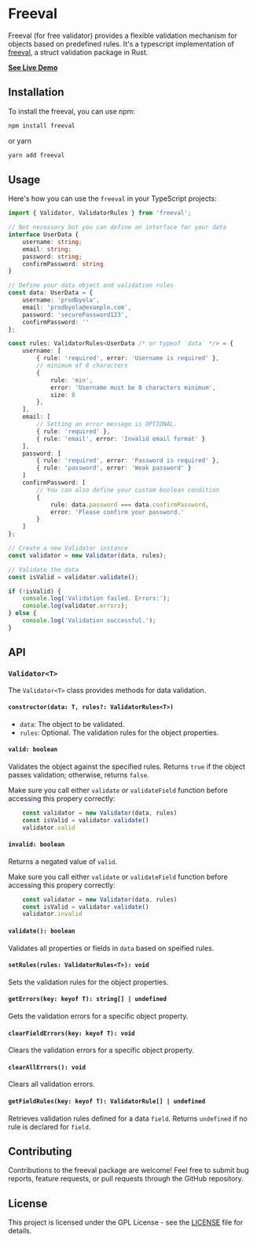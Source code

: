 # Freeval

Freeval (for free validator) provides a flexible validation mechanism for objects based on predefined rules. It's a typescript implementation of [freeval](https://github.com/prodbyola/freeval), a struct validation package in Rust.

**[See Live Demo](https://freevalidator.netlify.app/)**

## Installation

To install the freeval, you can use npm:

```bash
npm install freeval
```

or yarn
```bash
yarn add freeval
```

## Usage

Here's how you can use the `freeval` in your TypeScript projects:

```typescript
import { Validator, ValidatorRules } from 'freeval';

// Not necessary but you can define an interface for your data
interface UserData {
    username: string;
    email: string;
    password: string;
    confirmPassword: string
}

// Define your data object and validation rules
const data: UserData = {
    username: 'prodbyola',
    email: 'prodbyola@example.com',
    password: 'securePassword123',
    confirmPassword: ''
};

const rules: ValidatorRules<UserData /* or typeof `data` */> = {
    username: [
        { rule: 'required', error: 'Username is required' },
        // minimum of 8 characters
        { 
            rule: 'min', 
            error: 'Username must be 8 characters minimum', 
            size: 8 
        }, 
    ],
    email: [
        // Setting an error message is OPTIONAL.
        { rule: 'required' },
        { rule: 'email', error: 'Invalid email format' }
    ],
    password: [
        { rule: 'required', error: 'Password is required' },
        { rule: 'password', error: 'Weak password' }
    ]
    confirmPassword: [
        // You can also define your custom boolean condition
        { 
            rule: data.password === data.confirmPassword,
            error: 'Please confirm your password.'
        }
    ]
};

// Create a new Validator instance
const validator = new Validator(data, rules);

// Validate the data
const isValid = validator.validate();

if (!isValid) {
    console.log('Validation failed. Errors:');
    console.log(validator.errors);
} else {
    console.log('Validation successful.');
}
```

## API

### `Validator<T>`

The `Validator<T>` class provides methods for data validation.

#### `constructor(data: T, rules?: ValidatorRules<T>)`

- `data`: The object to be validated.
- `rules`: Optional. The validation rules for the object properties.

#### `valid: boolean`

Validates the object against the specified rules. Returns `true` if the object passes validation; otherwise, returns `false`.

Make sure you call either `validate` or `validateField` function before accessing this propery correctly:
     
```typescript
    const validator = new Validator(data, rules)
    const isValid = validator.validate()
    validator.valid
```

#### `invalid: boolean`
Returns a negated value of `valid`.

Make sure you call either `validate` or `validateField` function before accessing this propery correctly:
     
```typescript
    const validator = new Validator(data, rules)
    const isValid = validator.validate()
    validator.invalid
```

#### `validate(): boolean`
Validates all properties or fields in `data` based on speified rules.

#### `setRules(rules: ValidatorRules<T>): void`

Sets the validation rules for the object properties.

#### `getErrors(key: keyof T): string[] | undefined`

Gets the validation errors for a specific object property.

#### `clearFieldErrors(key: keyof T): void`

Clears the validation errors for a specific object property.

#### `clearAllErrors(): void`

Clears all validation errors.

#### `getFieldRules(key: keyof T): ValidatorRule[] | undefined`

Retrieves validation rules defined for a data `field`. Returns `undefined` if no rule is declared for `field`.

## Contributing

Contributions to the freeval package are welcome! Feel free to submit bug reports, feature requests, or pull requests through the GitHub repository.

## License

This project is licensed under the GPL License - see the [LICENSE](LICENSE) file for details.
